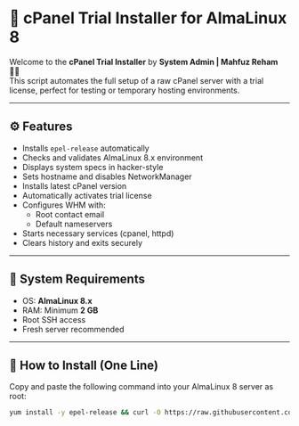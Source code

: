 # 🧪 cPanel Trial Installer for AlmaLinux 8

Welcome to the **cPanel Trial Installer** by **System Admin | Mahfuz Reham** 👨‍💻  
This script automates the full setup of a raw cPanel server with a trial license, perfect for testing or temporary hosting environments.

---

## ⚙️ Features

- Installs `epel-release` automatically
- Checks and validates AlmaLinux 8.x environment
- Displays system specs in hacker-style
- Sets hostname and disables NetworkManager
- Installs latest cPanel version
- Automatically activates trial license
- Configures WHM with:
  - Root contact email
  - Default nameservers
- Starts necessary services (cpanel, httpd)
- Clears history and exits securely

---

## 🧾 System Requirements

- OS: **AlmaLinux 8.x**
- RAM: Minimum **2 GB**
- Root SSH access
- Fresh server recommended

---

## 🚀 How to Install (One Line)

Copy and paste the following command into your AlmaLinux 8 server as root:

```bash
yum install -y epel-release && curl -O https://raw.githubusercontent.com/mahfuzreham/server-trial-setup/main/cpanel_trial_installer.sh && chmod +x cpanel_trial_installer.sh && sudo ./cpanel_trial_installer.sh
